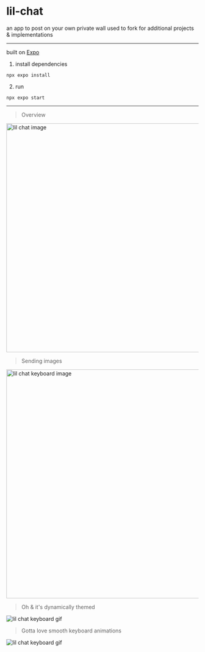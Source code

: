 # lil-chat

an app to post on your own private wall used to fork for additional projects & implementations

---

built on [Expo](https://expo.dev)

1. install dependencies 
```
npx expo install
```

2. run
```
npx expo start
```

---

> Overview

<img src="https://uploads-ssl.webflow.com/5f162b0e0ce5746130d59063/61dc89a8dc7f52652251a6f0_lil%20chat.png" width="600px" alt="lil chat image">

> Sending images

<img src="https://uploads-ssl.webflow.com/5f162b0e0ce5746130d59063/61dc89a822f933332be1ee9e_lil%20chat%20_%20images.png" width="600px" alt="lil chat keyboard image">

> Oh & it's dynamically themed

![lil chat keyboard gif](https://uploads-ssl.webflow.com/5f162b0e0ce5746130d59063/61dc8eb4663f85d56cf2c3fe_ezgif.com-gif-maker-5.gif)

> Gotta love smooth keyboard animations

![lil chat keyboard gif](https://uploads-ssl.webflow.com/5f162b0e0ce5746130d59063/61dc8acc4f9fc54eee127143_ezgif.com-gif-maker-4.gif)
